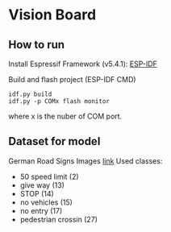 # Vision Board
## How to run
Install Espressif Framework (v5.4.1): [ESP-IDF](https://dl.espressif.com/dl/esp-idf/)

Build and flash project (ESP-IDF CMD)
```
idf.py build
idf.py -p COMx flash monitor
```
where x is the nuber of COM port.
## Dataset for model
German Road Signs Images [link](https://sid.erda.dk/public/archives/daaeac0d7ce1152aea9b61d9f1e19370/published-archive.html)
Used classes:
* 50 speed limit (2)
* give way (13)
* STOP (14)
* no vehicles (15)
* no entry (17)
* pedestrian crossin (27)
